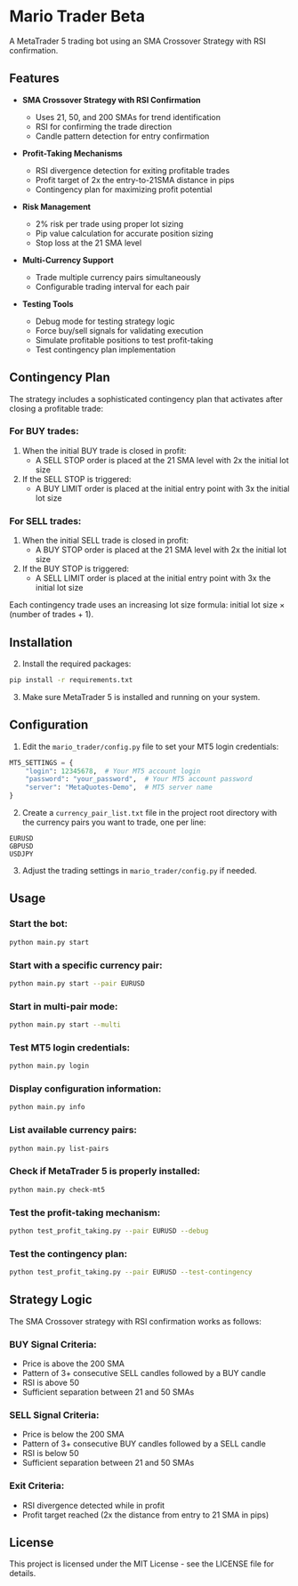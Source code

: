 # Mario Trader Beta

A MetaTrader 5 trading bot using an SMA Crossover Strategy with RSI confirmation.

## Features

- **SMA Crossover Strategy with RSI Confirmation**
  - Uses 21, 50, and 200 SMAs for trend identification
  - RSI for confirming the trade direction
  - Candle pattern detection for entry confirmation

- **Profit-Taking Mechanisms**
  - RSI divergence detection for exiting profitable trades
  - Profit target of 2x the entry-to-21SMA distance in pips
  - Contingency plan for maximizing profit potential

- **Risk Management**
  - 2% risk per trade using proper lot sizing
  - Pip value calculation for accurate position sizing
  - Stop loss at the 21 SMA level

- **Multi-Currency Support**
  - Trade multiple currency pairs simultaneously
  - Configurable trading interval for each pair

- **Testing Tools**
  - Debug mode for testing strategy logic
  - Force buy/sell signals for validating execution
  - Simulate profitable positions to test profit-taking
  - Test contingency plan implementation

## Contingency Plan

The strategy includes a sophisticated contingency plan that activates after closing a profitable trade:

### For BUY trades:
1. When the initial BUY trade is closed in profit:
   - A SELL STOP order is placed at the 21 SMA level with 2x the initial lot size
2. If the SELL STOP is triggered:
   - A BUY LIMIT order is placed at the initial entry point with 3x the initial lot size

### For SELL trades:
1. When the initial SELL trade is closed in profit:
   - A BUY STOP order is placed at the 21 SMA level with 2x the initial lot size
2. If the BUY STOP is triggered:
   - A SELL LIMIT order is placed at the initial entry point with 3x the initial lot size

Each contingency trade uses an increasing lot size formula: initial lot size × (number of trades + 1).

## Installation

2. Install the required packages:
```bash
pip install -r requirements.txt
```

3. Make sure MetaTrader 5 is installed and running on your system.

## Configuration

1. Edit the `mario_trader/config.py` file to set your MT5 login credentials:
```python
MT5_SETTINGS = {
    "login": 12345678,  # Your MT5 account login
    "password": "your_password",  # Your MT5 account password
    "server": "MetaQuotes-Demo",  # MT5 server name
}
```

2. Create a `currency_pair_list.txt` file in the project root directory with the currency pairs you want to trade, one per line:
```
EURUSD
GBPUSD
USDJPY
```

3. Adjust the trading settings in `mario_trader/config.py` if needed.

## Usage

### Start the bot:
```bash
python main.py start
```

### Start with a specific currency pair:
```bash
python main.py start --pair EURUSD
```

### Start in multi-pair mode:
```bash
python main.py start --multi
```

### Test MT5 login credentials:
```bash
python main.py login
```

### Display configuration information:
```bash
python main.py info
```

### List available currency pairs:
```bash
python main.py list-pairs
```

### Check if MetaTrader 5 is properly installed:
```bash
python main.py check-mt5
```

### Test the profit-taking mechanism:
```bash
python test_profit_taking.py --pair EURUSD --debug
```

### Test the contingency plan:
```bash
python test_profit_taking.py --pair EURUSD --test-contingency
```

## Strategy Logic

The SMA Crossover strategy with RSI confirmation works as follows:

### BUY Signal Criteria:
- Price is above the 200 SMA
- Pattern of 3+ consecutive SELL candles followed by a BUY candle
- RSI is above 50
- Sufficient separation between 21 and 50 SMAs

### SELL Signal Criteria:
- Price is below the 200 SMA
- Pattern of 3+ consecutive BUY candles followed by a SELL candle
- RSI is below 50
- Sufficient separation between 21 and 50 SMAs

### Exit Criteria:
- RSI divergence detected while in profit
- Profit target reached (2x the distance from entry to 21 SMA in pips)

## License

This project is licensed under the MIT License - see the LICENSE file for details. 